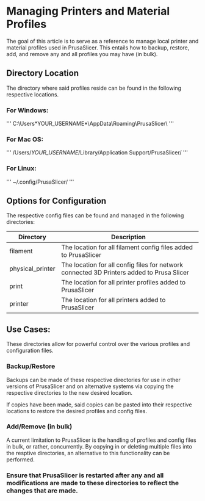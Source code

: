 
# Managing Printers and Material Profiles

The goal of this article is to serve as a reference to manage local printer and material profiles used in PrusaSlicer. This entails how to backup, restore, add, and remove any and all profiles you may have (in bulk).

## Directory Location
The directory where said profiles reside can be found in the following respective locations.

### For Windows:
  ''' C:\Users\*YOUR_USERNAME*\AppData\Roaming\PrusaSlicer\ '''
### For Mac OS:
 ''' /Users/*YOUR_USERNAME*/Library/Application Support/PrusaSlicer/ '''
### For Linux:
  ''' ~/.config/PrusaSlicer/ '''
  
## Options for Configuration
The respective config files can be found and managed in the following directories:

| Directory | Description |
| ------ | ----------- |
| filament   | The location for all filament config files added to PrusaSlicer |
| physical_printer | The location for all config files for network connected 3D Printers added to Prusa Slicer |
| print    | The location for all printer profiles added to PrusaSlicer |
| printer | The location for all printers added to PrusaSlicer |  

## Use Cases:
These directories allow for powerful control over the various profiles and configuration files. 

### Backup/Restore
Backups can be made of these respective directories for use in other versions of PrusaSlicer and on alternative systems via copying the respective directories to the new desired location.

If copies have been made, said copies can be pasted into their respective locations to restore the desired profiles and config files.

### Add/Remove (in bulk)
A current limitation to PrusaSlicer is the handling of profiles and config files in bulk, or rather, concurrently. By copying in or deleting multiple files into the resptive directories, an alternative to this functionality can be performed. 

### **Ensure that PrusaSlicer is restarted after any and all modifications are made to these directories to reflect the changes that are made.**
